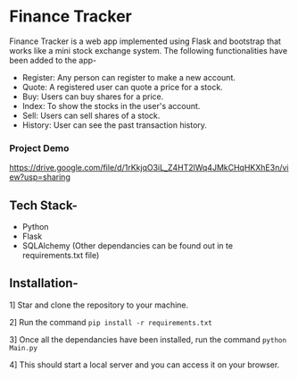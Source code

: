 # Finance Tracker

Finance Tracker is a web app implemented using Flask and bootstrap that works like a mini stock exchange system. The following functionalities have been added to the app-

- Register: Any person can register to make a new account.
- Quote: A registered user can quote a price for a stock.
- Buy: Users can buy shares for a price.
- Index: To show the stocks in the user's account.
- Sell: Users can sell shares of a stock.
- History: User can see the past transaction history.

### Project Demo
https://drive.google.com/file/d/1rKkjqO3iL_Z4HT2lWq4JMkCHqHKXhE3n/view?usp=sharing


## Tech Stack-
* Python
* Flask
* SQLAlchemy
(Other dependancies can be found out in te requirements.txt file)

## Installation-

1] Star and clone the repository to your machine.

2] Run the command `pip install -r requirements.txt`

3] Once all the dependancies have been installed, run the command `python Main.py`

4] This should start a local server and you can access it on your browser.
